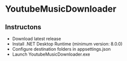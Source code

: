 # YoutubeMusicDownloader
## Instructons
- Download latest release
- Install .NET Desktop Runtime (minimum version: 8.0.0)
- Configure destination folders in appsettings.json
- Launch YoutubeMusicDownloader.exe
